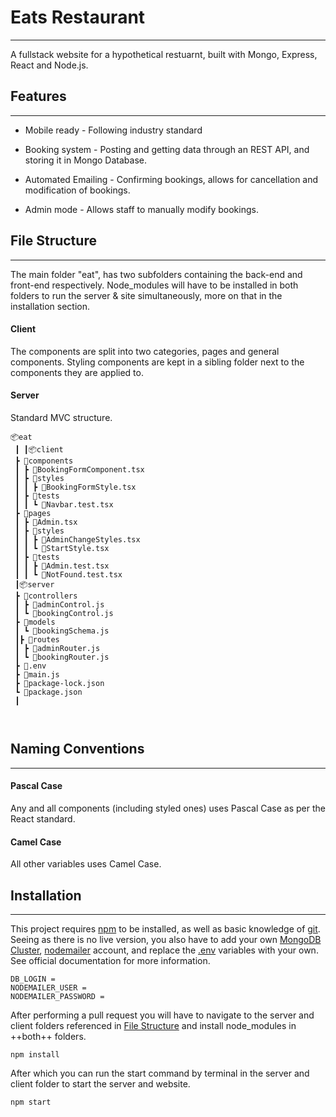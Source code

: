 # Eats Restaurant
___
A fullstack website for a hypothetical restuarnt, built with Mongo, Express, React and Node.js.




## Features
___
+ Mobile ready - Following industry standard

+ Booking system - Posting and getting data through an REST API, and storing it in Mongo Database.
+ Automated Emailing - Confirming bookings, allows for cancellation and modification of bookings.

+ Admin mode - Allows staff to manually modify bookings.

## File Structure
___
The main folder "eat", has two subfolders containing the back-end and front-end respectively. Node_modules will have to be installed in both folders to run the server & site simultaneously, more on that in the installation section.
#### Client
The components are split into two categories, pages and general components. 
Styling components are kept in a sibling folder next to the components they are applied to.

#### Server
Standard MVC structure. 

```
📦eat
 ┃ ┃📦client
 ┣ 📂components
 ┃ ┣ 📜BookingFormComponent.tsx
 ┃ ┣ 📂styles
 ┃ ┃ ┣ 📜BookingFormStyle.tsx
 ┃ ┣ 📂tests
 ┃ ┃ ┗ 📜Navbar.test.tsx
 ┣ 📂pages
 ┃ ┣ 📜Admin.tsx
 ┃ ┣ 📂styles
 ┃ ┃ ┣ 📜AdminChangeStyles.tsx
 ┃ ┃ ┗ 📜StartStyle.tsx
 ┃ ┣ 📂tests
 ┃ ┃ ┣ 📜Admin.test.tsx
 ┃ ┃ ┗ 📜NotFound.test.tsx
 ┃📦server
 ┣ 📂controllers
 ┃ ┣ 📜adminControl.js
 ┃ ┗ 📜bookingControl.js
 ┣ 📂models
 ┃ ┗ 📜bookingSchema.js
 ┃┣ 📂routes
 ┃ ┣ 📜adminRouter.js
 ┃ ┗ 📜bookingRouter.js
 ┣ 📜.env
 ┣ 📜main.js
 ┣ 📜package-lock.json
 ┗ 📜package.json
 ┃
 


```
## Naming Conventions
___


#### Pascal Case
Any and all components (including styled ones) uses Pascal Case as per the React standard.


#### Camel Case
All other variables uses Camel Case.


## Installation
___

This project requires [npm](https://docs.npmjs.com/getting-started) to be installed, as well as basic knowledge of [git](https://git-scm.com/docs/git-pull).   
Seeing as there is no live version, you also have to add your own [MongoDB Cluster](https://docs.mongodb.com/manual/introduction/), [nodemailer](https://nodemailer.com/about/) account, and replace the [.env](https://dev.to/luk707/managing-dotenv-files-in-git-repositories) variables with your own.   
See official documentation for more information.  


```
DB_LOGIN = 
NODEMAILER_USER =
NODEMAILER_PASSWORD =
```

After performing a pull request you will have to navigate to the server and client folders referenced in 
[File Structure](##file-structure) and install node_modules in ++both++ folders.

``` 
npm install
```
After which you can run the start command by terminal in the server and client folder to start the server and website.

```
npm start 
```